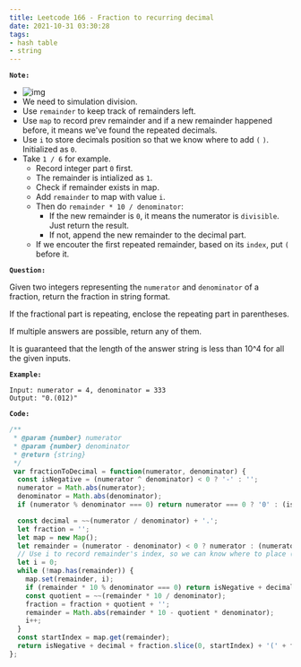 ```yaml
---
title: Leetcode 166 - Fraction to recurring decimal
date: 2021-10-31 03:30:28
tags:
- hash table
- string
---
```

**`Note:`**
- ![img](https://i.imgur.com/u0RXbB8.jpg)
- We need to simulation division.
- Use `remainder` to keep track of remainders left.
- Use `map` to record prev remainder and if a new remainder happened before, it means we've found the repeated decimals.
- Use `i` to store decimals position so that we know where to add `(` `)`. Initialized as `0`.
- Take `1 / 6` for example.
  - Record integer part `0` first.
  - The remainder is intialized as `1`.
  - Check if remainder exists in map.
  - Add `remainder` to map with value `i`.
  - Then do `remainder * 10 / denominator`:
    - If the new remainder is `0`, it means the numerator is `divisible`. Just return the result.
    - If not, append the new remainder to the decimal part. 
  - If we encouter the first repeated remainder, based on its `index`, put `(` before it.

**`Question:`**

Given two integers representing the `numerator` and `denominator` of a fraction, return the fraction in string format.

If the fractional part is repeating, enclose the repeating part in parentheses.

If multiple answers are possible, return any of them.

It is guaranteed that the length of the answer string is less than 10^4 for all the given inputs.

**`Example:`**
```
Input: numerator = 4, denominator = 333
Output: "0.(012)"
```

**`Code:`**
```javascript
/**
 * @param {number} numerator
 * @param {number} denominator
 * @return {string}
 */
 var fractionToDecimal = function(numerator, denominator) {
  const isNegative = (numerator ^ denominator) < 0 ? '-' : '';
  numerator = Math.abs(numerator);
  denominator = Math.abs(denominator);
  if (numerator % denominator === 0) return numerator === 0 ? '0' : (isNegative + (numerator / denominator) + '');

  const decimal = ~~(numerator / denominator) + '.';
  let fraction = '';
  let map = new Map();
  let remainder = (numerator - denominator) < 0 ? numerator : (numerator % denominator);
  // Use i to record remainder's index, so we can know where to place ().
  let i = 0;
  while (!map.has(remainder)) {
    map.set(remainder, i);
    if (remainder * 10 % denominator === 0) return isNegative + decimal + fraction + (remainder * 10 / denominator);
    const quotient = ~~(remainder * 10 / denominator);
    fraction = fraction + quotient + '';
    remainder = Math.abs(remainder * 10 - quotient * denominator);
    i++;
  }
  const startIndex = map.get(remainder);
  return isNegative + decimal + fraction.slice(0, startIndex) + '(' + fraction.slice(startIndex) + ')';
};
```